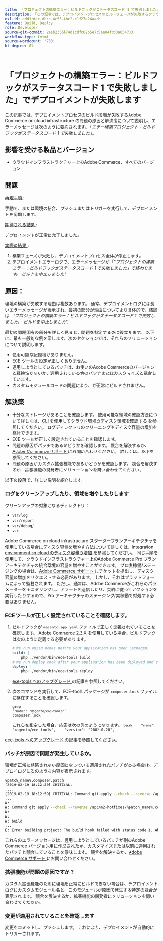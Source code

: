 ```yaml
---
title: 「プロジェクトの構築エラー：ビルドフックがステータスコード 1 で失敗しました」でデプロイメントが失敗する」
description: 「この記事では、デプロイメントプロセスのビルドフェーズが失敗するクラウドインフラストラクチャ上のAdobe Commerceの問題の原因と解決策について説明します。エラーメッセージは次のように要約されます。*「エラー構築プロジェクト：ビルドフックがステータスコード 1 で失敗しました」*。
exl-id: add1cdac-dbcb-4c55-8bc2-c1f27e24aadb
feature: Build, Deploy
role: Developer
source-git-commit: 2aeb2355b74d1cdfc62b5e7c5aa04fcd0a654733
workflow-type: tm+mt
source-wordcount: '750'
ht-degree: 0%

---
```


# 「プロジェクトの構築エラー：ビルドフックがステータスコード 1 で失敗しました」でデプロイメントが失敗します

この記事では、デプロイメントプロセスのビルド段階が失敗するAdobe Commerce on cloud infrastructure の問題の原因と解決策について説明し、エラーメッセージは次のように要約されます。*「エラー構築プロジェクト：ビルドフックがステータスコード 1 で失敗しました」*。

## 影響を受ける製品とバージョン

* クラウドインフラストラクチャー上のAdobe Commerce、すべてのバージョン

## 問題

<u> 再現手順 </u>:

手動で、または環境の結合、プッシュまたはトリガーを実行して、デプロイメントを同期します。

<u> 期待される結果 </u>:

デプロイメントが正常に完了しました。

<u> 実際の結果 </u>:

1. 構築フェーズが失敗し、デプロイメントプロセス全体が停止します。
1. デプロイメントエラーログで、エラーメッセージが「*&quot;プロジェクトの構築エラー：ビルドフックがステータスコード 1 で失敗しました」で終わります。 ビルドを中止しました&quot;.*

## 原因：

環境の構築が失敗する理由は複数あります。 通常、デプロイメントログには長いエラーメッセージが表示され、最初の部分が理由についてより具体的で、結論は *「プロジェクトの構築エラー：ビルドフックがステータスコード 1 で失敗しました。 ビルドを中止しました&quot;.*

最初の問題固有の部分を詳しく見ると、問題を特定するのに役立ちます。 以下に、最も一般的な例を示します。次のセクションでは、それらのソリューションについて説明します。

* 使用可能な記憶域がありません。
* ECE ツールの設定が正しくありません。
* 適用しようとしているパッチは、お使いのAdobe Commerceのバージョンと互換性がないか、適用されている他のパッチまたはカスタマイズと競合しています。
* カスタムモジュールコードの問題により、が正常にビルドされません。

## 解決策

* 十分なストレージがあることを確認します。 使用可能な領域の確認方法について詳しくは、[CLI を使用してクラウド環境のディスク領域を確認する ](/help/how-to/general/check-disk-space-on-cloud-environment-using-cli.md) を参照してください。 ログディレクトリのクリーニングやディスク容量の増加を検討できます。
* ECE ツールが正しく設定されていることを確認します。
* 問題の原因がパッチであるかどうかを確認します。 競合を解決するか、[Adobe Commerce サポート ](/help/help-center-guide/help-center/magento-help-center-user-guide.md#submit-ticket) にお問い合わせください。 詳しくは、以下を参照してください。
* 問題の原因がカスタム拡張機能であるかどうかを確認します。 競合を解決するか、拡張機能の開発者にソリューションを問い合わせてください。

以下の段落で、詳しい説明を紹介します。

### ログをクリーンアップしたり、領域を増やしたりします

クリーンアップの対象となるディレクトリ：

* `var/log`
* `var/report`
* `var/debug/`
* `var`

Adobe Commerce on cloud infrastructure スタータープランアーキテクチャを使用している場合にディスク容量を増やす方法について詳しくは、[Integration environment on cloud のディスク容量の増加 ](/help/how-to/general/increase-disk-space-for-integration-environment-on-cloud.md) を参照してください。 同じ手順を使用して、クラウドインフラストラクチャー上のAdobe Commerce Pro プランアーキテクチャの統合環境の容量を増やすことができます。 プロ実稼働/ステージングの場合は、[Adobe Commerce サポート ](/help/help-center-guide/help-center/magento-help-center-user-guide.md#submit-ticket) にチケットを提出し、ディスク容量の増加をリクエストする必要があります。 しかし、それはプラットフォームによって監視されます。 ただし、通常は、Adobe Commerceがこれらのパラメーターをモニタリングし、アラートを送信したり、契約に従ってアクションを実行したりするので、Pro アーキテクチャのステージング/実稼動で対処する必要はありません。

### ECE ツールが正しく設定されていることを確認します。

1. ビルドフックが `magento.app.yaml` ファイルで正しく定義されていることを確認します。 Adobe Commerce 2.2.X を使用している場合、ビルドフックは次のように定義する必要があります。

   ```yaml
   # We run build hooks before your application has been packaged.
   build: |
       php ./vendor/bin/ece-tools build
   # We run deploy hook after your application has been deployed and started.
   deploy: |
       php ./vendor/bin/ece-tools deploy
   ```

   [ece-tools へのアップグレード ](https://experienceleague.adobe.com/en/docs/commerce-cloud-service/user-guide/dev-tools/ece-tools/install-package) の記事を参照してください。

1. 次のコマンドを実行して、ECE-tools パッケージが `composer.lock` ファイルに存在することを確認します。    <pre><code class="language-bash">grep &#39;<code class="language-yaml">&quot;name&quot;: &quot;magento/ece-tools&quot;</code>&#39; composer.lock</code></pre>    これらを指定した場合、応答は次の例のようになります。    ```bash    "name": "magento/ece-tools",    "version": "2002.0.20",    ```

[ece-tools へのアップグレード ](https://experienceleague.adobe.com/en/docs/commerce-cloud-service/user-guide/dev-tools/ece-tools/install-package) の記事を参照してください。

### パッチが原因で問題が発生しているか。

環境が正常に構築されない原因となっている適用されたパッチがある場合は、デプロイログに次のような内容が表示されます。

```bash
%patch_name%.composer.patch
[2019-02-19 18:12:59] CRITICAL:
....
[2019-02-19 18:12:59] CRITICAL: Command git apply --check --reverse /app/m2-hotfixes/%patch_name%.composer.patch returned code 1
...
W:
W: Command git apply --check --reverse /app/m2-hotfixes/%patch_name%.composer.patch returned code 1
W:
W:
W: build
...
E: Error building project: The build hook failed with status code 1. Aborted build.
```

これらのエラーメッセージは、適用しようとしているパッチが別のAdobe Commerce バージョン用に作成されたか、カスタマイズまたは以前に適用されたパッチと競合していることを意味します。 競合を解決するか、[Adobe Commerce サポート ](/help/help-center-guide/help-center/magento-help-center-user-guide.md#submit-ticket) にお問い合わせください。

### 拡張機能が問題の原因ですか？

カスタム拡張機能のために環境を正常にビルドできない場合は、デプロイメントログにカスタムモジュール名と、このモジュールが原因で発生する特定の競合が表示されます。 競合を解決するか、拡張機能の開発者にソリューションを問い合わせてください。

### 変更が適用されていることを確認します

変更をコミットし、プッシュします。 これにより、デプロイメントが自動的にトリガーされます。
